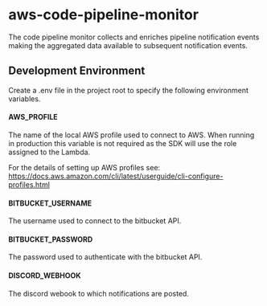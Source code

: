 # aws-code-pipeline-monitor

The code pipeline monitor collects and enriches pipeline notification events making the aggregated data available to subsequent notification events.

## Development Environment

Create a .env file in the project root to specify the following
environment variables.

#### AWS_PROFILE

The name of the local AWS profile used to connect to AWS. When running in production
this variable is not required as the SDK will use the role assigned to the Lambda.

For the details of setting up AWS profiles see:
https://docs.aws.amazon.com/cli/latest/userguide/cli-configure-profiles.html

#### BITBUCKET_USERNAME

The username used to connect to the bitbucket API.

#### BITBUCKET_PASSWORD

The password used to authenticate with the bitbucket API.

#### DISCORD_WEBHOOK

The discord webook to which notifications are posted.
